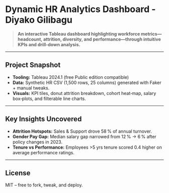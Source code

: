 # Dynamic HR Analytics Dashboard - Diyako Gilibagu

> **An interactive Tableau dashboard highlighting workforce metrics—headcount, attrition, diversity, and performance—through intuitive KPIs and drill-down analysis.**

---

## Project Snapshot

* **Tooling:** Tableau 2024.1 (free Public edition compatible)
* **Data:** Synthetic HR CSV (1,500 rows, 25 columns) generated with Faker + manual tweaks.
* **Visuals:** KPI tiles, donut attrition breakdown, cohort heat‑map, salary box‑plots, and filterable line charts.

---

## Key Insights Uncovered

* **Attrition Hotspots:** Sales & Support drove 58 % of annual turnover.
* **Gender Pay Gap:** Median salary gap narrowed from 12 % → 6 % after policy changes in 2023.
* **Tenure vs Performance:** Employees >5 yrs tenure scored 0.4 higher on average performance ratings.

---

## License

MIT – free to fork, tweak, and deploy.
